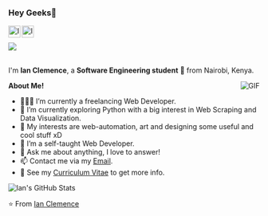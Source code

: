 <h3 title="hehehe"> Hey Geeks👋</h3>

<a href="https://www.linkedin.com/in/ian-clemence/">
  <img align="left" alt="Ian's LinkdeIn" width="24px" src="https://cdn.jsdelivr.net/npm/simple-icons@v3/icons/linkedin.svg" />
</a>
<a href="https://www.instagram.com/iamchagga/">
  <img align="left" alt="Ian's Instagram" width="24px" src="https://cdn.jsdelivr.net/npm/simple-icons@v3/icons/instagram.svg" />
</a>
<br>
<br>
<img src="https://komarev.com/ghpvc/?username=ZamranxD&color=blueviolet">
<br />
<br />

I'm **Ian Clemence**, a **Software Engineering student** 🚀 from Nairobi, Kenya.

  <img align="right" alt="GIF" src="https://i.pinimg.com/originals/e4/26/70/e426702edf874b181aced1e2fa5c6cde.gif" />

**About Me!**

- 👨🏽‍💻 I’m currently a freelancing Web Developer.
- 🌱 I’m currently exploring Python with a big interest in Web Scraping and Data Visualization. 
- 🤔 My interests are web-automation, art and designing some useful and cool stuff xD
- 💼 I’m a self-taught Web Developer.
- 💬 Ask me about anything, I love to answer!
- 📫 Contact me via my [Email](mailto:ianclemence17@gmail.com).
- 📝 See my [Curriculum Vitae](https://drive.google.com/file/d/1PxlxLA6vGXslYmwybcA_dlr4uQhq-tkm/view?usp=sharing) to get more info.



<img src="https://github-readme-stats.vercel.app/api?username=ianclemencexD&show_icons=true&hide_border=true&count_private=true&theme=shades-of-purple&icon_color=fad000" alt="Ian's GitHub Stats">

⭐️ From [Ian Clemence](https://github.com/ianclemence)
